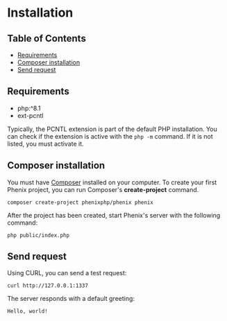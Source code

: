 # Installation

## Table of Contents

- [Requirements](#requirements)
- [Composer installation](#composer-installation)
- [Send request](#send-request)

## Requirements

- php:^8.1
- ext-pcntl

Typically, the PCNTL extension is part of the default PHP installation. You can check if the extension is active with the `php -m` command. If it is not listed, you must activate it.

## Composer installation

You must have [Composer](https://getcomposer.org/) installed on your computer. To create your first Phenix project, you can run Composer's **create-project** command.

```
composer create-project phenixphp/phenix phenix
```

After the project has been created, start Phenix's server with the following command:

```
php public/index.php
```

## Send request

Using CURL, you can send a test request:

```
curl http://127.0.0.1:1337
```

The server responds with a default greeting:

```
Hello, world!
```